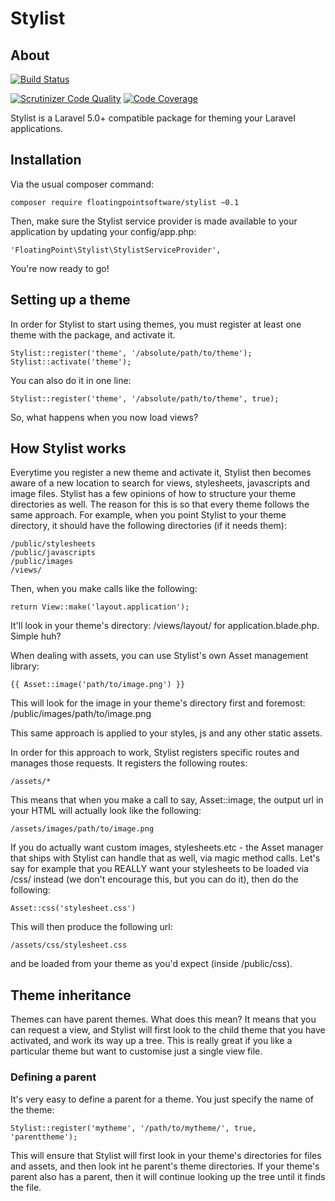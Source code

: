 # Stylist
## About

[![Build Status](https://travis-ci.org/floatingpointsoftware/stylist.svg?branch=master)](https://travis-ci.org/floatingpointsoftware/stylist)

[![Scrutinizer Code Quality](https://scrutinizer-ci.com/g/floatingpointsoftware/stylist/badges/quality-score.png?b=master)](https://scrutinizer-ci.com/g/floatingpointsoftware/stylist/?branch=master)
[![Code Coverage](https://scrutinizer-ci.com/g/floatingpointsoftware/stylist/badges/coverage.png?b=master)](https://scrutinizer-ci.com/g/floatingpointsoftware/stylist/?branch=master)

Stylist is a Laravel 5.0+ compatible package for theming your Laravel applications.

## Installation

Via the usual composer command:

    composer require floatingpointsoftware/stylist ~0.1

Then, make sure the Stylist service provider is made available to your application by updating your config/app.php:

    'FloatingPoint\Stylist\StylistServiceProvider',

You're now ready to go!

## Setting up a theme

In order for Stylist to start using themes, you must register at least one theme with the package, and activate it.

    Stylist::register('theme', '/absolute/path/to/theme');
    Stylist::activate('theme');

You can also do it in one line:

    Stylist::register('theme', '/absolute/path/to/theme', true);

So, what happens when you now load views?

## How Stylist works

Everytime you register a new theme and activate it, Stylist then becomes aware of a new location to search for views, stylesheets, javascripts and image files. Stylist has a few opinions of how to structure your theme directories as well. The reason for this is so that every theme follows the same approach. For example, when you point Stylist to your theme directory, it should have the following directories (if it needs them):

    /public/stylesheets
    /public/javascripts
    /public/images
    /views/

Then, when you make calls like the following:

    return View::make('layout.application');

It'll look in your theme's directory: /views/layout/ for application.blade.php. Simple huh?

When dealing with assets, you can use Stylist's own Asset management library:

    {{ Asset::image('path/to/image.png') }}

This will look for the image in your theme's directory first and foremost: /public/images/path/to/image.png

This same approach is applied to your styles, js and any other static assets.

In order for this approach to work, Stylist registers specific routes and manages those requests. It registers the following routes:

    /assets/*

This means that when you make a call to say, Asset::image, the output url in your HTML will actually look like the following:

    /assets/images/path/to/image.png

If you do actually want custom images, stylesheets.etc - the Asset manager that ships with Stylist can handle that as well, via magic method calls. Let's say for example that you REALLY want your stylesheets to be loaded via /css/ instead (we don't encourage this, but you can do it), then do the following:

    Asset::css('stylesheet.css')

This will then produce the following url:

    /assets/css/stylesheet.css

and be loaded from your theme as you'd expect (inside /public/css).

## Theme inheritance

Themes can have parent themes. What does this mean? It means that you can request a view, and Stylist will first look to the child theme that you have activated, and work its way up a tree. This is really great if you like a particular theme but want to customise just a single view file.

### Defining a parent

It's very easy to define a parent for a theme. You just specify the name of the theme:

    Stylist::register('mytheme', '/path/to/mytheme/', true, 'parenttheme');

This will ensure that Stylist will first look in your theme's directories for files and assets, and then look int he parent's theme directories. If your theme's parent also has a parent, then it will continue looking up the tree until it finds the file.

